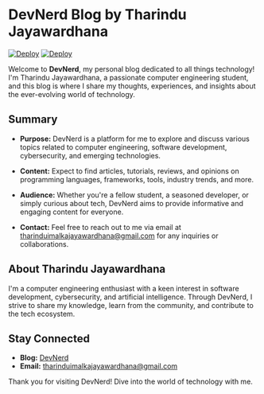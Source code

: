 # DevNerd Blog by Tharindu Jayawardhana
[![Deploy](https://github.com/TheTharz/DevNerd/actions/workflows/deploy.yml/badge.svg)](https://github.com/TheTharz/DevNerd/actions/workflows/deploy.yml)
[![Deploy](https://github.com/TheTharz/DevNerd/actions/workflows/deploy.yml/badge.svg)](https://github.com/TheTharz/DevNerd/actions/workflows/deploy.yml)

Welcome to **DevNerd**, my personal blog dedicated to all things technology! I'm Tharindu Jayawardhana, a passionate computer engineering student, and this blog is where I share my thoughts, experiences, and insights about the ever-evolving world of technology.

## Summary

- **Purpose:** DevNerd is a platform for me to explore and discuss various topics related to computer engineering, software development, cybersecurity, and emerging technologies.
  
- **Content:** Expect to find articles, tutorials, reviews, and opinions on programming languages, frameworks, tools, industry trends, and more.
  
- **Audience:** Whether you're a fellow student, a seasoned developer, or simply curious about tech, DevNerd aims to provide informative and engaging content for everyone.
  
- **Contact:** Feel free to reach out to me via email at [tharinduimalkajayawardhana@gmail.com](mailto:tharinduimalkajayawardhana@gmail.com) for any inquiries or collaborations.

## About Tharindu Jayawardhana

I'm a computer engineering enthusiast with a keen interest in software development, cybersecurity, and artificial intelligence. Through DevNerd, I strive to share my knowledge, learn from the community, and contribute to the tech ecosystem.

## Stay Connected

- **Blog:** [DevNerd](https://thetharz.github.io/DevNerd/)
- **Email:** [tharinduimalkajayawardhana@gmail.com](mailto:tharinduimalkajayawardhana@gmail.com)

Thank you for visiting DevNerd! Dive into the world of technology with me.
